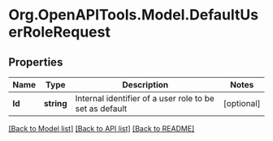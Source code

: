 
# Org.OpenAPITools.Model.DefaultUserRoleRequest

## Properties

Name | Type | Description | Notes
------------ | ------------- | ------------- | -------------
**Id** | **string** | Internal identifier of a user role to be set as default | [optional] 

[[Back to Model list]](../README.md#documentation-for-models)
[[Back to API list]](../README.md#documentation-for-api-endpoints)
[[Back to README]](../README.md)

